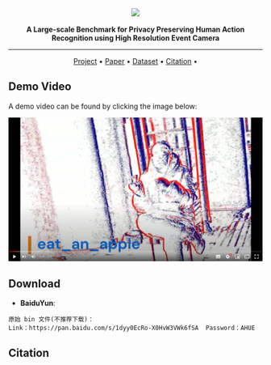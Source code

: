 <div align="center">

<img src="https://github.com/wangxiao5791509/CeleXHAR_Benchmark/blob/main/figures/celexhar_logo.png" width="500px">
  
**A Large-scale Benchmark for Privacy Preserving Human Action Recognition using High Resolution Event Camera**

------

<p align="center">
  <a href="#Project">Project</a> •
  <a href="">Paper</a> • 
  <a href="#Dataset">Dataset</a> •
  <a href="#citation">Citation</a> •
</p>

</div>



## Demo Video 
A demo video can be found by clicking the image below: 
<p align="center">
  <a href="https://youtu.be/BaEbwVVuarw">
    <img src="https://github.com/Event-AHU/CeleX-HAR/blob/main/figures/CeleXHAR_youtube.png" alt="DemoVideo" width="800"/>
  </a>
</p>



## Download 

* **BaiduYun**: 
```
原始 bin 文件(不推荐下载)：
Link：https://pan.baidu.com/s/1dyy0EcRo-X0HvW3VWk6fSA  Password：AHUE 
```



## Citation 
```

```

